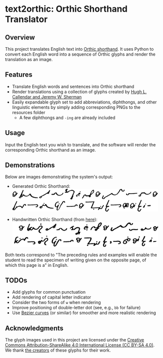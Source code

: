 # text2orthic: Orthic Shorthand Translator

## Overview
This project translates English text into [Orthic shorthand](https://orthic.shorthand.fun/). It uses Python to convert each English word into a sequence of Orthic glyphs and render the translation as an image.

## Features
- Translate English words and sentences into Orthic shorthand
- Render translations using a collection of glyphs created by [Hugh L. Callendar and Jeremy W. Sherman](https://orthic.shorthand.fun/manual#the-cursive-alphabet)
- Easily expandable glyph set to add abbreviations, diphthongs, and other linguistic elements by simply adding corresponding PNGs to the resources folder
    - A few diphthongs and `-ing` are already included 

## Usage
Input the English text you wish to translate, and the software will render the corresponding Orthic shorthand as an image.

## Demonstrations
Below are images demonstrating the system's output:

- Generated Orthic Shorthand:
  ![Generated Orthic Shorthand](resources/demo_generated.png)

- Handwritten Orthic Shorthand (from [here](https://orthic.shorthand.fun/manual#specimen-of-fully-written-style)):
  ![Handwritten Orthic Shorthand](resources/demo_handwritten.png)

Both texts correspond to "The preceding rules and examples will enable the
student to read the specimen of writing given on the opposite page, of which
this page is a" in English.

## TODOs

- Add glyphs for common punctuation 
- Add rendering of capital letter indicator
- Consider the two forms of `w` when rendering
- Improve positioning of double-letter dot (see, e.g., `bb` for failure)
- Use [Bezier curves](https://github.com/vbrg/melin) (or similar) for smoother and more realistic rendering

## Acknowledgments
The glyph images used in this project are licensed under the [Creative Commons Attribution-ShareAlike 4.0 International License (CC BY-SA 4.0)](https://creativecommons.org/licenses/by-sa/4.0/). We thank [the creators](https://orthic.shorthand.fun/) of these glyphs for their work.
